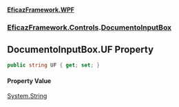 #### [EficazFramework.WPF](EficazFrameworkWPF.md 'EficazFramework WPF')
### [EficazFramework.Controls](EficazFrameworkWPF.md#EficazFramework.Controls 'EficazFramework.Controls').[DocumentoInputBox](EficazFramework.Controls/DocumentoInputBox.md 'EficazFramework.Controls.DocumentoInputBox')

## DocumentoInputBox.UF Property

```csharp
public string UF { get; set; }
```

#### Property Value
[System.String](https://docs.microsoft.com/en-us/dotnet/api/System.String 'System.String')